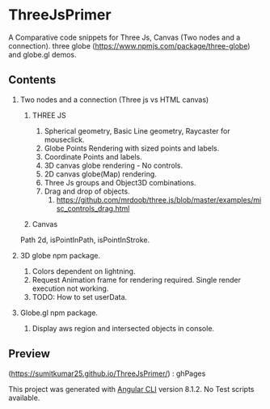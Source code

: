 # ThreeJsPrimer

A Comparative code snippets for Three Js, Canvas (Two nodes and a connection).
three globe (<https://www.npmjs.com/package/three-globe>) and globe.gl demos.

## Contents

1. Two nodes and a connection (Three js vs HTML canvas)
    1. THREE JS

       1. Spherical geometry, Basic Line geometry, Raycaster for mouseclick.
       2. Globe Points Rendering with sized points and labels.
       3. Coordinate Points and labels.
       4. 3D canvas globe rendering - No controls.
       5. 2D canvas globe(Map) rendering.
       6. Three Js groups and Object3D combinations.
       7. Drag and drop of objects.
          1. <https://github.com/mrdoob/three.js/blob/master/examples/misc_controls_drag.html>

    2. Canvas 

    Path 2d, isPointInPath, isPointInStroke.
    

2. 3D globe npm package. 

   1. Colors dependent on lightning.
   2. Request Animation frame for rendering required. Single render execution not working.
   3. TODO: How to set userData.

3. Globe.gl npm package.

   1. Display aws region and intersected objects in console.


## Preview

(<https://sumitkumar25.github.io/ThreeJsPrimer/>) : ghPages

This project was generated with [Angular CLI](https://github.com/angular/angular-cli) version 8.1.2.
No Test scripts available.
